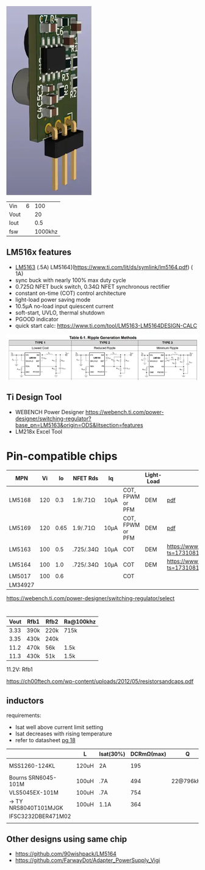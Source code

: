 ![3D rendering](pcb3d.webp)

|      |   |         |
|------|---|---------|
| Vin  | 6 | 100     |
| Vout |   | 20      |
| Iout |   | 0.5     |
| fsw  |   | 1000khz |

## LM516x features

* [LM5163](https://www.ti.com/lit/ds/symlink/lm5163.pdf) (.5A) LM5164](https://www.ti.com/lit/ds/symlink/lm5164.pdf) (
  1A)
* sync buck with nearly 100% max duty cycle
* 0.725Ω NFET buck switch, 0.34Ω NFET synchronous rectifier
* constant on-time (COT) control architecture
* light-load power saving mode
* 10.5µA no-load input quiescent current
* soft-start, UVLO, thermal shutdown
* PGOOD indicator
* quick start calc: https://www.ti.com/tool/LM5163-LM5164DESIGN-CALC

![Ripple Generation Methods](ripple-gen.webp)

## Ti Design Tool

* WEBENCH Power
  Designer https://webench.ti.com/power-designer/switching-regulator?base_pn=LM5163&origin=ODS&litsection=features
* LM218x Excel Tool

# Pin-compatible chips

| MPN     | Vi  | Io   | NFET Rds  | Iq   |                  | Light-Load |                                                               |
|---------|-----|------|-----------|------|------------------|------------|---------------------------------------------------------------|
| LM5168  | 120 | 0.3  | 1.9/.71Ω  | 10µA | COT, FPWM or PFM | DEM        | [pdf](https://www.ti.com/lit/ds/symlink/lm5169.pdf)           |
| LM5169  | 120 | 0.65 | 1.9/.71Ω  | 10µA | COT, FPWM or PFM | DEM        | [pdf](https://www.ti.com/lit/ds/symlink/lm5169.pdf)           |
| LM5163  | 100 | 0.5  | .725/.34Ω | 10µA | COT              | DEM        | https://www.ti.com/lit/ds/symlink/lm5163.pdf?ts=1731081870545 |
| LM5164  | 100 | 1.0  | .725/.34Ω | 10µA | COT              | DEM        | https://www.ti.com/lit/ds/symlink/lm5163.pdf?ts=1731081870545 |
| LM5017  | 100 | 0.6  |           |      | COT              |            |                                                               |
| LM34927 |     |      |           |      |                  |            |                                                               |

https://webench.ti.com/power-designer/switching-regulator/select

#                        

| Vout | Rfb1 | Rfb2 | Ra@100khz |
|------|------|------|-----------|
| 3.33 | 390k | 220k | 715k      |
| 3.35 | 430k | 240k |           |
| 11.2 | 470k | 56k  | 1.5k      |
| 11.3 | 430k | 51k  | 1.5k      |

11.2V: Rfb1

https://ch00ftech.com/wp-content/uploads/2012/05/resistorsandcaps.pdf

## inductors

requirements:

* Isat well above current limit setting
* Isat decreases with rising temperature
* refer to datasheet [pg 18](https://www.ti.com/lit/ds/symlink/lm5163.pdf#page=18)

|                      | L     | Isat(30%) | DCRmΩ(max) | Q         | px(250) | size | Notes                                                                                           |
|----------------------|-------|-----------|------------|-----------|---------|------|-------------------------------------------------------------------------------------------------|
| MSS1260-124KL        | 120uH | 2A        | 195        |           | 1,33€   | 12mm | LM5163 datasheet                                                                                |
| Bourns SRN6045-101M  | 100uH | .7A       | 494        | 22@796kHz | $,27    | 6mm  |                                                                                                 |
| VLS5045EX-101M       | 100uH | .7A       | 754        |           | $,20    | 5mm  | ordered                                                                                         |
| → TY NRS8040T101MJGK | 100uH | 1.1A      | 364        |           | $,22    | 8mm  | [pdf](https://mm.digikey.com/Volume0/opasdata/d220001/medias/docus/2544/NRS8040T101MJGK_SS.pdf) |
| IFSC3232DBER471M02   |       |           |            |           |         |      |                                                                                                 |
|                      |       |           |            |           |         |      |                                                                                                 |

## Other designs using same chip

* https://github.com/90wishpack/LM5164
* https://github.com/FarwayDot/Adapter_PowerSupply_Vigi